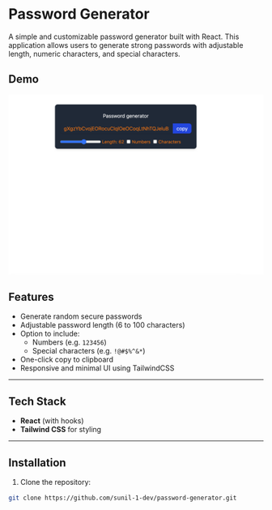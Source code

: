 # Password Generator

A simple and customizable password generator built with React. This application allows users to generate strong passwords with adjustable length, numeric characters, and special characters.

## Demo

![Password Generator Screenshot](./image.png) 

## Features

- Generate random secure passwords
- Adjustable password length (6 to 100 characters)
- Option to include:
  - Numbers (e.g. `123456`)
  - Special characters (e.g. `!@#$%^&*`)
- One-click copy to clipboard
- Responsive and minimal UI using TailwindCSS

---

## Tech Stack

- **React** (with hooks)
- **Tailwind CSS** for styling

---

## Installation

1. Clone the repository:

```bash
git clone https://github.com/sunil-1-dev/password-generator.git
